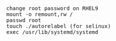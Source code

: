 <pre>
change root password on RHEL9
mount -o remount,rw /
passwd root
touch ./autorelabel (for selinux)
exec /usr/lib/systemd/systemd



</pre>

